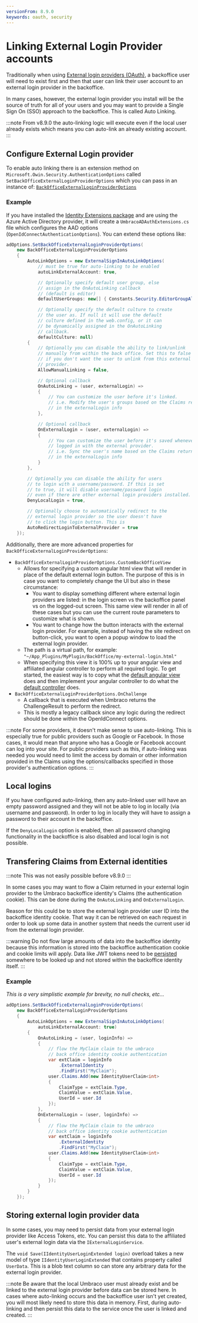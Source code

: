 ```yaml
---
versionFrom: 8.9.0
keywords: oauth, security
---
```


# Linking External Login Provider accounts

Traditionally when using [External login providers (OAuth)](external-login-providers.md), a backoffice user will need to exist first and then that user can link their user account to an external login provider in the backoffice.

In many cases, however, the external login provider you install will be the source of truth for all of your users and you may want to provide a Single Sign On (SSO) approach to the backoffice. This is called Auto Linking.

:::note
From v8.9.0 the auto-linking logic will execute even if the local user already exists which means you can auto-link an already existing account.
:::


## Configure External Login provider

To enable auto linking there is an extension method on `Microsoft.Owin.Security.AuthenticationOptions` called `SetBackOfficeExternalLoginProviderOptions` which you can pass in an instance of: [`BackOfficeExternalLoginProviderOptions`](https://github.com/umbraco/Umbraco-CMS/blob/v8/contrib/src/Umbraco.Web/Security/BackOfficeExternalLoginProviderOptions.cs)

### Example

If you have installed the [Identity Extensions package](https://github.com/umbraco/UmbracoIdentityExtensions) and are using the Azure Active Directory provider, it will create a `UmbracoADAuthExtensions.cs` file which configures the AAD options (`OpenIdConnectAuthenticationOptions`). You can extend these options like:

```cs
adOptions.SetBackOfficeExternalLoginProviderOptions(
    new BackOfficeExternalLoginProviderOptions
    {
        AutoLinkOptions = new ExternalSignInAutoLinkOptions(
            // must be true for auto-linking to be enabled
            autoLinkExternalAccount: true,

            // Optionally specify default user group, else
            // assign in the OnAutoLinking callback
            // (default is editor)
            defaultUserGroups: new[] { Constants.Security.EditorGroupAlias },

            // Optionally specify the default culture to create
            // the user as. If null it will use the default
            // culture defined in the web.config, or it can
            // be dynamically assigned in the OnAutoLinking
            // callback.
            defaultCulture: null)
        {
            // Optionally you can disable the ability to link/unlink
            // manually from within the back office. Set this to false
            // if you don't want the user to unlink from this external
            // provider.
            AllowManualLinking = false,

            // Optional callback
            OnAutoLinking = (user, externalLogin) =>
            {
                // You can customize the user before it's linked.
                // i.e. Modify the user's groups based on the Claims returned
                // in the externalLogin info
            },

            // Optional callback
            OnExternalLogin = (user, externalLogin) =>
            {
                // You can customize the user before it's saved whenever they have
                // logged in with the external provider.
                // i.e. Sync the user's name based on the Claims returned
                // in the externalLogin info
            }
        },

        // Optionally you can disable the ability for users
        // to login with a username/password. If this is set
        // to true, it will disable username/password login
        // even if there are other external login providers installed.
        DenyLocalLogin = true,

        // Optionally choose to automatically redirect to the
        // external login provider so the user doesn't have
        // to click the login button. This is
        AutoRedirectLoginToExternalProvider = true
    });
```

Additionally, there are more advanced properties for `BackOfficeExternalLoginProviderOptions`:

* `BackOfficeExternalLoginProviderOptions.CustomBackOfficeView`
  * Allows for specifying a custom angular html view that will render in place of the default external login button. The purpose of this is in case you want to completely change the UI but also in these circumstance:
    * You want to display something different where external login providers are listed: in the login screen vs the backoffice panel vs on the logged-out screen. This same view will render in all of these cases but you can use the current route parameters to customize what is shown.
    * You want to change how the button interacts with the external login provider. For example, instead of having the site redirect on button-click, you want to open a popup window to load the external login provider.
  * The path is a virtual path, for example: `"~/App_Plugins/MyPlugin/BackOffice/my-external-login.html"`
  * When specifying this view it is 100% up to your angular view and affiliated angular controller to perform all required logic. To get started, the easiest way is to copy what the [default angular view](https://github.com/umbraco/Umbraco-CMS/blob/v8/contrib/src/Umbraco.Web.UI.Client/src/views/components/application/umb-login.html#L126-L140) does and then implement your angular controller to do what the [default controller](https://github.com/umbraco/Umbraco-CMS/blob/v8/contrib/src/Umbraco.Web.UI.Client/src/common/directives/components/application/umblogin.directive.js#L48) does.
* `BackOfficeExternalLoginProviderOptions.OnChallenge`
  * A callback that is executed when Umbraco returns the ChallengeResult to perform the redirect.
  * This is mostly a legacy callback since any logic during the redirect should be done within the OpenIdConnect options.

:::note
For some providers, it doesn't make sense to use auto-linking. This is especially true for public providers such as Google or Facebook. In those cases, it would mean that anyone who has a Google or Facebook account can log into your site. For public providers such as this, if auto-linking was needed you would need to limit the access by domain or other information provided in the Claims using the options/callbacks specified in those provider's authentication options.
:::

## Local logins

If you have configured auto-linking, then any auto-linked user will have an empty password assigned and they will not be able to log in locally (via username and password). In order to log in locally they will have to assign a password to their account in the backoffice.

If the `DenyLocalLogin` option is enabled, then all password changing functionality in the backoffice is also disabled and local login is not possible.

## Transfering Claims from External identities

:::note
This was not easily possible before v8.9.0
:::

In some cases you may want to flow a Claim returned in your external login provider to the Umbraco backoffice identity's Claims (the authentication cookie). This can be done during the `OnAutoLinking` and `OnExternalLogin`.

Reason for this could be to store the external login provider user ID into the backoffice identity cookie. That way it can be retrieved on each request in order to look up some data in another system that needs the current user id from the external login provider.

:::warning
Do not flow large amounts of data into the backoffice identity because this information is stored into the backoffice authentication cookie and cookie limits will apply. Data like JWT tokens need to be [persisted](#storing-external-login-provider-data) somewhere to be looked up and not stored within the backoffice identity itself.
:::

### Example

_This is a very simplistic example for brevity, no null checks, etc..._

```cs
adOptions.SetBackOfficeExternalLoginProviderOptions(
    new BackOfficeExternalLoginProviderOptions
    {
        AutoLinkOptions = new ExternalSignInAutoLinkOptions(
            autoLinkExternalAccount: true)
        {
            OnAutoLinking = (user, loginInfo) =>
            {
                // flow the MyClaim claim to the umbraco
                // back office identity cookie authentication
                var extClaim = loginInfo
                    .ExternalIdentity
                    .FindFirst("MyClaim");
                user.Claims.Add(new IdentityUserClaim<int>
                {
                    ClaimType = extClaim.Type,
                    ClaimValue = extClaim.Value,
                    UserId = user.Id
                });
            },
            OnExternalLogin = (user, loginInfo) =>
            {
                // flow the MyClaim claim to the umbraco
                // back office identity cookie authentication
                var extClaim = loginInfo
                    .ExternalIdentity
                    .FindFirst("MyClaim");
                user.Claims.Add(new IdentityUserClaim<int>
                {
                    ClaimType = extClaim.Type,
                    ClaimValue = extClaim.Value,
                    UserId = user.Id
                });
            }
        }
    });
```

## Storing external login provider data

In some cases, you may need to persist data from your external login provider like Access Tokens, etc. You can persist this data to the affiliated user's external login data via the `IExternalLoginService`.

The `void Save(IIdentityUserLoginExtended login)` overload takes a new model of type `IIdentityUserLoginExtended` that contains property called `UserData`. This is a blob text column so can store any arbitrary data for the external login provider.

:::note
Be aware that the local Umbraco user must already exist and be linked to the external login provider before data can be stored here. In cases where auto-linking occurs and the backoffice user isn't yet created, you will most likely need to store this data in memory. First, during auto-linking and then persist this data to the service once the user is linked and created.
:::
